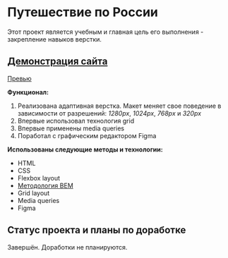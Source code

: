 # Путешествие по России

Этот проект является учебным и главная цель его выполнения - закрепление навыков верстки.

## [Демонстрация сайта](https://8gato8.github.io/russian-travel/)
[Превью](./images/kuda-ya-poedu.jpg)

**Функционал:**

1. Реализована адаптивная верстка. Макет меняет свое поведение в зависимости от разрешений: *1280px*, *1024px*, *768px* и *320px*
2. Впервые использовал технология grid
3. Впервые применены media queries
4. Поработал с графическим редактором Figma

**Использованы следующие методы и технологии:**

- HTML
- CSS
- Flexbox layout
- [Методология BEM](https://ru.bem.info/methodology/ "Использована классическая схема организации файловой структуры БЭМ-проектов: Nested")
- Grid layout
- Media queries
- Figma

## Статус проекта и планы по доработке
Завершён. Доработки не планируются.
